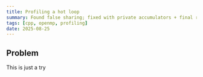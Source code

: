 ```yaml
---
title: Profiling a hot loop
summary: Found false sharing; fixed with private accumulators + final reduction.
tags: [cpp, openmp, profiling]
date: 2025-08-25
---
```


## Problem
This is just a try
